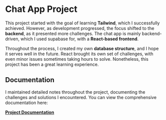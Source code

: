 # Chat App Project

This project started with the goal of learning **Tailwind**, which I successfully achieved. However, as development progressed, the focus shifted to the **backend**, as it presented more challenges. The chat app is mainly backend-driven, which I used supabase for, with a **React-based frontend**.

Throughout the process, I created my own **database structure**, and I hope it serves well in the future. React brought its own set of challenges, with even minor issues sometimes taking hours to solve. Nonetheless, this project has been a great learning experience.

## Documentation

I maintained detailed notes throughout the project, documenting the challenges and solutions I encountered. You can view the comprehensive documentation here:

[**Project Documentation**](https://1drv.ms/w/c/8b1e0522eb787e4e/EduLBfTLu5dOqCRTO2oPZwQBA02kARVexQXIzEXy_a0e7Q?e=Ez8ZZs)
